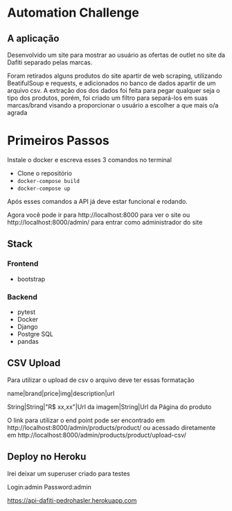 # Automation Challenge

## A aplicação

Desenvolvido um site para mostrar ao usuário as ofertas de outlet no site da Dafiti separado pelas marcas. 

Foram retirados alguns produtos do site apartir de web scraping, utilizando BeatifulSoup e requests, e adicionados no banco de dados apartir de um arquivo csv. A extração dos dos dados foi feita para pegar qualquer seja o tipo dos produtos, porém, foi criado um filtro para separá-los em suas marcas/brand visando a proporcionar o usuário a escolher a que mais o/a agrada

# Primeiros Passos

Instale o docker e escreva esses 3 comandos no terminal 

- Clone o repositório
- `docker-compose build`
- `docker-compose up`

Após esses comandos a API já deve estar funcional e rodando.

Agora você pode ir para http://localhost:8000 para ver o site ou http://localhost:8000/admin/ para entrar como administrador do site

## Stack

### Frontend 

- bootstrap

###  Backend

- pytest
- Docker
- Django
- Postgre SQL
- pandas

## CSV Upload

Para utilizar o upload de csv o arquivo deve ter essas formatação

name|brand|price|img|description|url

String|String|"R$ xx,xx"|Url da imagem|String|Url da Página do produto

O link para utilizar o end point pode ser encontrado em http://localhost:8000/admin/products/product/ 
ou acessado diretamente em http://localhost:8000/admin/products/product/upload-csv/

## Deploy no Heroku

Irei deixar um superuser criado para testes

Login:admin
Password:admin

https://api-dafiti-pedrohasler.herokuapp.com
